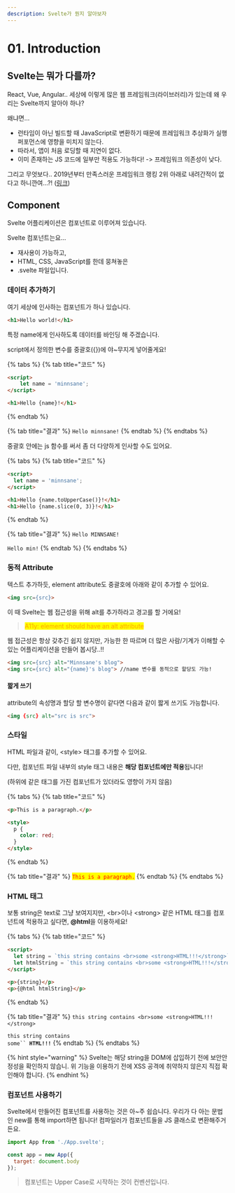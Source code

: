 ```yaml
---
description: Svelte가 뭔지 알아보자
---
```


# 01. Introduction

## Svelte는 뭐가 다를까?

React, Vue, Angular.. 세상에 이렇게 많은 웹 프레임워크(라이브러리)가 있는데 왜 우리는 Svelte까지 알아야 하나?

왜냐면...

* 런타임이 아닌 빌드할 때 JavaScript로 변환하기 때문에 프레임워크 추상화가 실행 퍼포먼스에 영향을 미치지 않는다.
* 따라서, 앱이 처음 로딩할 때 지연이 없다.
* 이미 존재하는 JS 코드에 일부만 적용도 가능하다! -> 프레임워크 의존성이 낮다.

그리고 무엇보다.. 2019년부터 만족스러운 프레임워크 랭킹 2위 아래로 내려간적이 없다고 하니깐여...?! ([링크](https://2021.stateofjs.com/en-US/libraries/front-end-frameworks))

## Component

Svelte 어플리케이션은 컴포넌트로 이루어져 있습니다.

Svelte 컴포넌트는요...

* 재사용이 가능하고,
* HTML, CSS, JavaScript를 한데 뭉쳐놓은
* .svelte 파일입니다.

### 데이터 추가하기

여기 세상에 인사하는 컴포넌트가 하나 있습니다.

```html
<h1>Hello world!</h1>
```

특정 name에게 인사하도록 데이터를 바인딩 해 주겠습니다.

script에서 정의한 변수를 중괄호({})에 야\~무지게 넣어줄게요!

{% tabs %}
{% tab title="코드" %}
```html
<script>
    let name = 'minnsane';
</script>

<h1>Hello {name}!</h1>
```
{% endtab %}

{% tab title="결과" %}
`Hello minnsane!`
{% endtab %}
{% endtabs %}

중괄호 안에는 js 함수를 써서 좀 더 다양하게 인사할 수도 있어요.

{% tabs %}
{% tab title="코드" %}
```html
<script>
  let name = 'minnsane';
</script>

<h1>Hello {name.toUpperCase()}!</h1>
<h1>Hello {name.slice(0, 3)}!</h1>
```
{% endtab %}

{% tab title="결과" %}
`Hello MINNSANE!`

`Hello min!`
{% endtab %}
{% endtabs %}

### 동적 Attribute

텍스트 추가하듯, element attribute도 중괄호에 아래와 같이 추가할 수 있어요.

```html
<img src={src}>
```

이 때 Svelte는 웹 접근성을 위해 alt를 추가하라고 경고를 할 거에요!

> <mark style="color:orange;">A11y:  element should have an alt attribute</mark>

웹 접근성은 항상 갖추긴 쉽지 않지만, 가능한 한 따르며 더 많은 사람/기계가 이해할 수 있는 어플리케이션을 만들어 봅시당..!!

```html
<img src={src} alt="Minnsane's blog">
<img src={src} alt="{name}'s blog"> //name 변수를 동적으로 할당도 가능!
```

#### 짧게 쓰기

attribute의 속성명과 할당 할 변수명이 같다면 다음과 같이 짧게 쓰기도 가능합니다.

```html
<img {src} alt="src is src">
```

### 스타일

HTML 파일과 같이, \<style> 태그를 추가할 수 있어요.

다만, 컴포넌트 파일 내부의 style 태그 내용은 **해당 컴포넌트에만 적용**됩니다!

(하위에 같은 태그를 가진 컴포넌트가 있더라도 영향이 가지 않음)

{% tabs %}
{% tab title="코드" %}
```html
<p>This is a paragraph.</p>

<style>
  p {
    color: red;
  }
</style>
```
{% endtab %}

{% tab title="결과" %}
<mark style="color:red;">`This is a paragraph.`</mark>
{% endtab %}
{% endtabs %}

### HTML 태그

보통 string은 text로 그냥 보여지지만, \<br>이나 \<strong> 같은 HTML 태그를 컴포넌트에 적용하고 싶다면, **@html**을 이용하세요!

{% tabs %}
{% tab title="코드" %}
```html
<script>
  let string = `this string contains <br>some <strong>HTML!!!</strong>`;
  let htmlString = `this string contains <br>some <strong>HTML!!!</strong>`;
</script>

<p>{string}</p>
<p>{@html htmlString}</p>
```
{% endtab %}

{% tab title="결과" %}
`this string contains <br>some <strong>HTML!!!</strong>`

`this string contains`\
`some`` `**`HTML!!!`**
{% endtab %}
{% endtabs %}

{% hint style="warning" %}
Svelte는 해당 string을 DOM에 삽입하기 전에 보안안정성을 확인하지 않습니. 위 기능을 이용하기 전에 XSS 공격에 취약하지 않은지 직접 확인해야 합니다.
{% endhint %}

### 컴포넌트 사용하기

Svelte에서 만들어진 컴포넌트를 사용하는 것은 아\~주 쉽습니다. 우리가 다 아는 문법인 new를 통해 import하면 됩니다! 컴파일러가 컴포넌트들을 JS 클래스로 변환해주거든요.

```javascript
import App from './App.svelte';

const app = new App({
  target: document.body
});
```

> 컴포넌트는 Upper Case로 시작하는 것이 컨벤션입니다.
